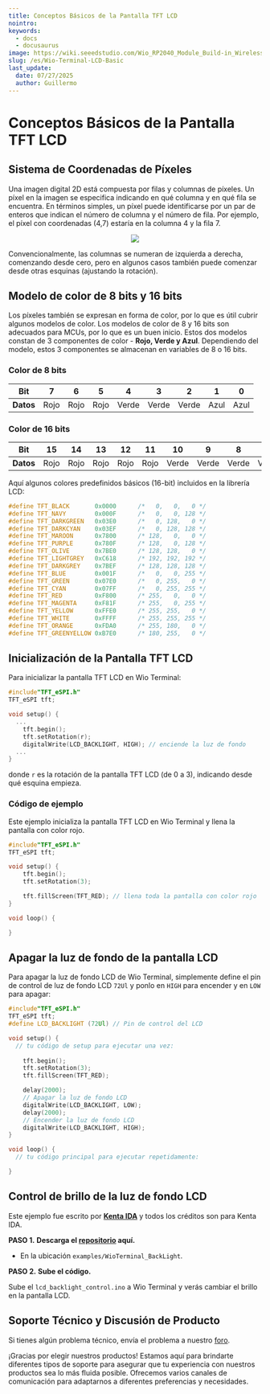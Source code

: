 ```yaml
---
title: Conceptos Básicos de la Pantalla TFT LCD
nointro:
keywords:
  - docs
  - docusaurus
image: https://wiki.seeedstudio.com/Wio_RP2040_Module_Build-in_Wireless_2.4G/
slug: /es/Wio-Terminal-LCD-Basic
last_update:
  date: 07/27/2025
  author: Guillermo
---
```

# Conceptos Básicos de la Pantalla TFT LCD

## Sistema de Coordenadas de Píxeles

Una imagen digital 2D está compuesta por filas y columnas de píxeles. Un píxel en la imagen se especifica indicando en qué columna y en qué fila se encuentra. En términos simples, un píxel puede identificarse por un par de enteros que indican el número de columna y el número de fila. Por ejemplo, el píxel con coordenadas (4,7) estaría en la columna 4 y la fila 7.

<div align="center"><img src="https://files.seeedstudio.com/wiki/Wio-Terminal/img/grids.jpg" /></div>

Convencionalmente, las columnas se numeran de izquierda a derecha, comenzando desde cero, pero en algunos casos también puede comenzar desde otras esquinas (ajustando la rotación).

## Modelo de color de 8 bits y 16 bits

Los píxeles también se expresan en forma de color, por lo que es útil cubrir algunos modelos de color. Los modelos de color de 8 y 16 bits son adecuados para MCUs, por lo que es un buen inicio. Estos dos modelos constan de 3 componentes de color - **Rojo, Verde y Azul**. Dependiendo del modelo, estos 3 componentes se almacenan en variables de 8 o 16 bits.

### Color de 8 bits

| Bit  | 7   | 6   | 5   | 4   | 3   | 2   | 1   | 0   |
| ---  | :-----: | :-----: | :-----: | :-----: | :-----: | :-----: | :-----: | :-----: |
| **Datos** | Rojo   | Rojo   | Rojo   | Verde   | Verde   | Verde   | Azul   | Azul   |

### Color de 16 bits

| Bit  | 15   | 14   | 13   | 12   | 11   | 10   | 9   | 8   | 7   | 6   | 5   | 4   | 3   | 2   | 1   | 0   |
| ---  | :-----: | :-----: | :-----: | :-----: | :-----: | :-----: | :-----: | :-----: | :-----: | :-----: | :-----: | :-----: | :-----: | :-----: | :-----: | :-----: |
| **Datos** | Rojo   | Rojo   | Rojo   | Rojo   | Rojo   | Verde   | Verde   | Verde   | Verde   | Verde   | Verde   | Azul   | Azul   | Azul   | Azul   | Azul   |

Aquí algunos colores predefinidos básicos (16-bit) incluidos en la librería LCD:

```cpp
#define TFT_BLACK       0x0000      /*   0,   0,   0 */
#define TFT_NAVY        0x000F      /*   0,   0, 128 */
#define TFT_DARKGREEN   0x03E0      /*   0, 128,   0 */
#define TFT_DARKCYAN    0x03EF      /*   0, 128, 128 */
#define TFT_MAROON      0x7800      /* 128,   0,   0 */
#define TFT_PURPLE      0x780F      /* 128,   0, 128 */
#define TFT_OLIVE       0x7BE0      /* 128, 128,   0 */
#define TFT_LIGHTGREY   0xC618      /* 192, 192, 192 */
#define TFT_DARKGREY    0x7BEF      /* 128, 128, 128 */
#define TFT_BLUE        0x001F      /*   0,   0, 255 */
#define TFT_GREEN       0x07E0      /*   0, 255,   0 */
#define TFT_CYAN        0x07FF      /*   0, 255, 255 */
#define TFT_RED         0xF800      /* 255,   0,   0 */
#define TFT_MAGENTA     0xF81F      /* 255,   0, 255 */
#define TFT_YELLOW      0xFFE0      /* 255, 255,   0 */
#define TFT_WHITE       0xFFFF      /* 255, 255, 255 */
#define TFT_ORANGE      0xFDA0      /* 255, 180,   0 */
#define TFT_GREENYELLOW 0xB7E0      /* 180, 255,   0 */
```

## Inicialización de la Pantalla TFT LCD

Para inicializar la pantalla TFT LCD en Wio Terminal:

```cpp
#include"TFT_eSPI.h"
TFT_eSPI tft;

void setup() {
  ...
    tft.begin();
    tft.setRotation(r);
    digitalWrite(LCD_BACKLIGHT, HIGH); // enciende la luz de fondo
  ...
}
```

donde `r` es la rotación de la pantalla TFT LCD (de 0 a 3), indicando desde qué esquina empieza.

### Código de ejemplo

Este ejemplo inicializa la pantalla TFT LCD en Wio Terminal y llena la pantalla con color rojo.

```cpp
#include"TFT_eSPI.h"
TFT_eSPI tft;

void setup() {
    tft.begin();
    tft.setRotation(3);

    tft.fillScreen(TFT_RED); // llena toda la pantalla con color rojo
}

void loop() {

}
```

## Apagar la luz de fondo de la pantalla LCD

Para apagar la luz de fondo LCD de Wio Terminal, simplemente define el pin de control de luz de fondo LCD `72Ul` y ponlo en `HIGH` para encender y en `LOW` para apagar:

```cpp
#include"TFT_eSPI.h"
TFT_eSPI tft;
#define LCD_BACKLIGHT (72Ul) // Pin de control del LCD

void setup() {
  // tu código de setup para ejecutar una vez:
  
    tft.begin();
    tft.setRotation(3);
    tft.fillScreen(TFT_RED);

    delay(2000);
    // Apagar la luz de fondo LCD
    digitalWrite(LCD_BACKLIGHT, LOW);
    delay(2000);
    // Encender la luz de fondo LCD
    digitalWrite(LCD_BACKLIGHT, HIGH);
}

void loop() {
  // tu código principal para ejecutar repetidamente:

}
```

## Control de brillo de la luz de fondo LCD

Este ejemplo fue escrito por [**Kenta IDA**](https://github.com/ciniml) y todos los créditos son para Kenta IDA.

**PASO 1.** **Descarga el [repositorio](https://github.com/Seeed-Studio/Seeed_Arduino_Sketchbook) aquí.**

* En la ubicación `examples/WioTerminal_BackLight`.

**PASO 2.** **Sube el código.**

Sube el `lcd_backlight_control.ino` a Wio Terminal y verás cambiar el brillo en la pantalla LCD.

## Soporte Técnico y Discusión de Producto

Si tienes algún problema técnico, envía el problema a nuestro [foro](http://forum.seeedstudio.com/).

¡Gracias por elegir nuestros productos! Estamos aquí para brindarte diferentes tipos de soporte para asegurar que tu experiencia con nuestros productos sea lo más fluida posible. Ofrecemos varios canales de comunicación para adaptarnos a diferentes preferencias y necesidades.

<div class="button_tech_support_container">
<a href="https://forum.seeedstudio.com/" class="button_forum"></a> 
<a href="https://www.seeedstudio.com/contacts" class="button_email"></a>
</div>

<div class="button_tech_support_container">
<a href="https://discord.gg/eWkprNDMU7" class="button_discord"></a> 
<a href="https://github.com/Seeed-Studio/wiki-documents/discussions/69" class="button_discussion"></a>
</div>